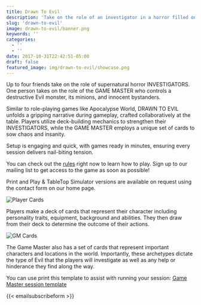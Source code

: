 ```yaml
---
title: Drawn To Evil
description: 'Take on the role of an investigator in a horror filled one session story whilst one of your friends takes on the role of the Game Master, who controls a destructive Evil monster, their minions and innocent bystanders.'
slug: 'drawn-to-evil'
image: drawn-to-evil/banner.png
keywords: ''
categories:
  - ''
  - ''
date: 2017-10-31T22:42:51-05:00
draft: false
featured_image: img/drawn-to-evil/showcase.png
---
```


Up to four friends take on the role of supernatural horror INVESTIGATORS. One person takes on the role of the GAME MASTER who controls a destructive Evil monster, its minions, and innocent bystanders.

Similar to role-playing games like Apocalypse World, DRAWN TO EVIL unfolds a gripping narrative during gameplay, crafted collaboratively at the table. Players utilize deck-building mechanics to strengthen their INVESTIGATORS, while the GAME MASTER employs a unique set of cards to sow chaos and insanity.

Setup is engaging and quick, with games ready in minutes, ensuring every session delivers nail-biting tension.

You can check out the [rules](/drawn-to-evil-rules) right now to learn how to play. Sign up to our mailing list to get access to the game as soon as possible!

Print and Play & TableTop Simulator versions are available on request using the contact form on our home page.

![Player Cards](/img/drawn-to-evil/showcase.png)

Players make a deck of cards that represent their character including personality traits, equipment, background and abilities. They then draw from their deck to determine the outcome of their actions.

![GM Cards](/img/drawn-to-evil/showcase_dm.png)

The Game Master also has a set of cards that represent important characters and locations in the world. Importantly, these archetypes dictate the type of Evil that the players will investigate as well as any help or hinderance they find along the way.

You can use print this template to assist with running your session: [Game Master session template](https://drawntoevil.s3.ap-southeast-2.amazonaws.com/GameMasterNotes.pdf)

{{< emailsubscribeform >}}

